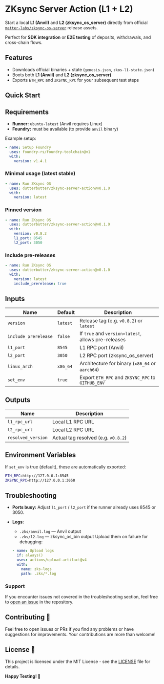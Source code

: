 # ZKsync Server Action (L1 + L2)

Start a local **L1 (Anvil)** and **L2 (zksync_os_server)** directly from official [`matter-labs/zksync-os-server`](https://github.com/matter-labs/zksync-os-server) release assets.

Perfect for **SDK integration** or **E2E testing** of deposits, withdrawals, and cross-chain flows.

## Features

- Downloads official binaries + state (`genesis.json`, `zkos-l1-state.json`)
- Boots both **L1 (Anvil)** and **L2 (zksync_os_server)**
- Exports `ETH_RPC` and `ZKSYNC_RPC` for your subsequent test steps

## Quick Start

## Requirements

* **Runner:** `ubuntu-latest` (Anvil requires Linux)
* **Foundry:** must be available (to provide `anvil` binary)

Example setup:

```yaml
- name: Setup Foundry
  uses: foundry-rs/foundry-toolchain@v1
  with:
    version: v1.4.1
```

### **Minimal usage (latest stable)**

```yaml
- name: Run ZKsync OS
  uses: dutterbutter/zksync-server-action@v0.1.0
  with:
    version: latest
```

### **Pinned version**

```yaml
- name: Run ZKsync OS 
  uses: dutterbutter/zksync-server-action@v0.1.0
  with:
    version: v0.8.2
    l1_port: 8545
    l2_port: 3050
```

### **Include pre-releases**

```yaml
- name: Run ZKsync OS
  uses: dutterbutter/zksync-server-action@v0.1.0
  with:
    version: latest
    include_prerelease: true
```

## Inputs

| Name                 | Default                        | Description                                         |
| -------------------- | ------------------------------ | --------------------------------------------------- |
| `version`            | `latest`                       | Release tag (e.g. `v0.8.2`) or `latest`             |
| `include_prerelease` | `false`                        | If `true` and `version=latest`, allows pre-releases |
| `l1_port`            | `8545`                         | L1 RPC port (Anvil)                                 |
| `l2_port`            | `3050`                         | L2 RPC port (zksync_os_server)                         |
| `linux_arch`         | `x86_64`                       | Architecture for binary (`x86_64` or `aarch64`)     |
| `set_env`            | `true`                         | Export `ETH_RPC` and `ZKSYNC_RPC` to `GITHUB_ENV`   |

## Outputs

| Name               | Description                         |
| ------------------ | ----------------------------------- |
| `l1_rpc_url`       | Local L1 RPC URL                    |
| `l2_rpc_url`       | Local L2 RPC URL                    |
| `resolved_version` | Actual tag resolved (e.g. `v0.8.2`) |

## Environment Variables

If `set_env` is true (default), these are automatically exported:

```bash
ETH_RPC=http://127.0.0.1:8545
ZKSYNC_RPC=http://127.0.0.1:3050
```

## Troubleshooting

* **Ports busy:** Adjust `l1_port` / `l2_port` if the runner already uses 8545 or 3050.
* **Logs:**

  * `.zks/anvil.log` — Anvil output
  * `.zks/l2.log` — zksync_os_bin output
    Upload them on failure for debugging:

  ```yaml
  - name: Upload logs
    if: always()
    uses: actions/upload-artifact@v4
    with:
      name: zks-logs
      path: .zks/*.log
  ```

### Support

If you encounter issues not covered in the troubleshooting section, feel free to [open an issue](https://github.com/dutterbutter/anvil-zksync-action/issues) in the repository.

## Contributing 🤝

Feel free to open issues or PRs if you find any problems or have suggestions for improvements. Your contributions are more than welcome!

## License 📄

This project is licensed under the MIT License - see the [LICENSE](LICENSE) file for details.

**Happy Testing! 🚀**
